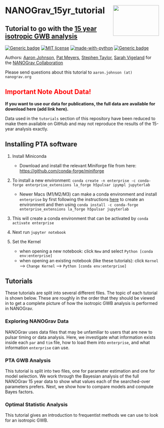# NANOGrav_15yr_tutorial <img align="right" width="150" height="100" src="https://github.com/nanograv/12p5yr_stochastic_analysis/blob/master/nanograv.png?raw=true">
## Tutorial to go with the [15 year isotropic GWB analysis](https://arxiv.org/abs/2306.16213)

[![Generic badge](https://img.shields.io/badge/Created%20by-NANOGrav-red)](http://nanograv.org/)
[![MIT license](https://img.shields.io/badge/License-MIT-blue.svg)](https://lbesson.mit-license.org/)
[![made-with-python](https://img.shields.io/badge/Made%20with-Python-1f425f.svg)](https://www.python.org/)
[![Generic badge](https://img.shields.io/twitter/follow/NANOGrav?style=social)](https://twitter.com/NANOGrav)
 
Authors: [Aaron Johnson](https://github.com/AaronDJohnson), [Pat Meyers](https://github.com/meyers-academic), [Stephen Taylor](http://stevertaylor.github.io/), [Sarah Vigeland](https://github.com/svigeland) for the [NANOGrav Collaboration](https://github.com/nanograv)

Please send questions about this tutorial to `aaron.johnson (at) nanograv.org`

## <span style="color:red">Important Note About Data!</span>
**If you want to use our data for publications, the full data are available for download here (add link here).**

Data used in the `tutorials` section of this repository have been reduced to make them available on GitHub and may not reproduce the results of the 15-year analysis exactly.

## Installing PTA software

1. Install Miniconda

    * Download and install the relevant Miniforge file from here: https://github.com/conda-forge/miniforge


2. To install a new environment: `conda create -n enterprise -c conda-forge enterprise_extensions la_forge h5pulsar ipympl jupyterlab`
    * Newer Macs (M1/M2/M3) can make a conda environment and install `enterprise` by first following the instructions [here](https://conda-forge.org/docs/user/tipsandtricks.html#installing-apple-intel-packages-on-apple-silicon) to create an environment and then using `conda install -c conda-forge enterprise_extensions la_forge h5pulsar jupyterlab`

3. This will create a conda environment that can be activated by `conda activate enterprise`

4. Next run `jupyter notebook`

5. Set the Kernel

    * when opening a new notebook: click `New` and select `Python [conda env:enterprise]`  
    * when opening an existing notebook (like these tutorials): click `Kernel` --> `Change Kernel` --> `Python [conda env:enterprise]`  

## Tutorials

  These tutorials are split into several different files. The topic of each tutorial is shown below. These are roughly in the order that they should be viewed in to get a complete picture of how the isotropic GWB analysis is performed in NANOGrav.

### Exploring NANOGrav Data

  NANOGrav uses data files that may be unfamiliar to users that are new to pulsar timing or data analysis. Here, we investigate what information exists inside each `par` and `tim` file, how to load them into `enterprise`, and what information `enterprise` can use.

### PTA GWB Analysis
  
  This tutorial is split into two files, one for parameter estimation and one for model selection. We work through the Bayesian analysis of the full NANOGrav 15 year data to show what values each of the searched-over parameters prefers. Next, we show how to compare models and compute Bayes factors.

### Optimal Statistic Analysis
	
  This tutorial gives an introduction to frequentist methods we can use to look for an isotropic GWB.
